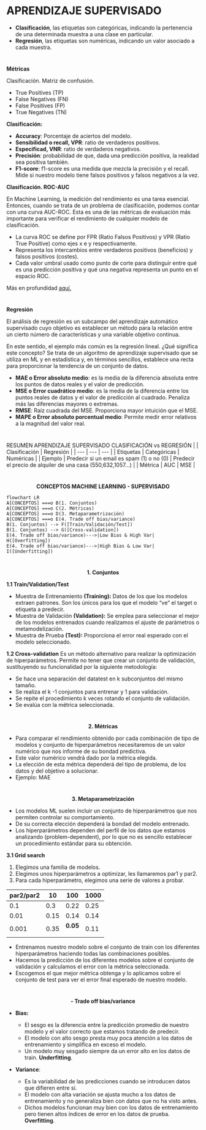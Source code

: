 # APRENDIZAJE SUPERVISADO


 - <strong>Clasificación</strong>, las etiquetas son categóricas, indicando la pertenencia de una determinada muestra a una clase en particular.
 - <strong>Regresión</strong>, las etiquetas son numéricas, indicando un valor asociado a cada muestra.

#

<strong>
Métricas
</strong></p>

Clasificación. Matriz de confusión.
 - True Positives (TP)
 - False Negatives (FN)
 - False Positives (FP)
 - True Negatives (TN)

<strong>Clasificación:</strong>

 - <strong>Accuracy</strong>: Porcentaje de aciertos del modelo.
 - <strong>Sensibilidad o recall, VPR</strong>: ratio de verdaderos positivos.
 - <strong>Especificad, VNR</strong>: ratio de verdaderos negativos.
 - <strong>Precisión</strong>: probabilidad de que, dada una predicción positiva, la realidad sea positiva también.
 - <strong>F1-score</strong>: f1-score es una medida que mezcla la precisión y el recall. Mide si nuestro modelo tiene falsos positivos y falsos negativos a la vez.

<strong>Clasificación. ROC-AUC</strong>

En Machine Learning, la medición del rendimiento es una tarea esencial. Entonces, cuando se trata de un problema de clasificación, podemos contar con una curva AUC-ROC. Esta es una de las métricas de evaluación más importante para verificar el rendimiento de cualquier modelo de clasificación.

 - La curva ROC se define por FPR (Ratio Falsos Positivos) y VPR (Ratio True Positive) como ejes x e y respectivamente.
 - Representa los intercambios entre verdaderos positivos (beneficios) y falsos positivos (costes).
 - Cada valor umbral usado como punto de corte para distinguir entre qué es una predicción positiva y qué una negativa representa un punto en el espacio ROC.

Más en profundidad [aquí.](https://aprendeia.com/curvas-roc-y-area-bajo-la-curva-auc-machine-learning/)

#

<strong>Regresión</strong>

El  análisis de regresión  es un subcampo del aprendizaje automático supervisado cuyo objetivo es  establecer un método  para la relación entre un cierto número de características y una variable objetivo continua.

En este sentido, el ejemplo más común es la regresión lineal. ¿Qué significa este concepto? Se trata de un algoritmo de aprendizaje supervisado que se utiliza en ML y en estadística y, en términos sencillos, establece una recta para proporcionar la tendencia de un conjunto de datos.

 - <strong>MAE o Error absoluto medio</strong>: es la media de la diferencia absoluta entre los puntos de datos reales y el valor de predicción.
 - <strong>MSE o Error cuadrático medio</strong>: es la media de la diferencia entre los puntos reales de datos y el valor de predicción al cuadrado. Penaliza más las diferencias mayores o extremas.
 - <strong>RMSE</strong>: Raíz cuadrada del MSE. Proporciona mayor intuición que el MSE.
 - <strong>MAPE o Error absoluto porcentual medio</strong>: Permite medir error relativos a la magnitud del valor real.

#
RESUMEN APRENDIZAJE SUPERVISADO
CLASIFICACIÓN vs REGRESIÓN
| | Clasificación | Regresión |
| --- | --- | --- |
| Etiquetas | Categóricas | Numéricas |
| Ejemplo | Predecir si un email es spam (1) o no (0) | Predecir el precio de alquiler de una casa (550,632,1057…) |
| Métrica | AUC | MSE |

#

<p align = center><strong>
CONCEPTOS MACHINE LEARNING - SUPERVISADO
</strong></p>

```mermaid
flowchart LR
A[CONCEPTOS] ===o B(1. Conjuntos)
A[CONCEPTOS] ===o C(2. Métricas)
A[CONCEPTOS] ===o D(3. Metaparametrización)
A[CONCEPTOS] ===o E(4. Trade off bias/variance)
B(1. Conjuntos) --> F([Train/Validación/Test])
B(1. Conjuntos) --> G([Cross-validation])
E(4. Trade off bias/variance)--->|Low Bias & High Var| H([Overfitting])
E(4. Trade off bias/variance)--->|High Bias & Low Var| I([Underfitting])
```
#
<p align = center><strong>
1. Conjuntos
</strong></p>

 <strong>1.1 Train/Validation/Test</strong>

- Muestra de Entrenamiento <strong>(Training):</strong> Datos de los que los modelos extraen patrones. Son los únicos para los que el modelo “ve” el target o etiqueta a predecir.
- Muestra de Validación <strong>(Validation):</strong> Se emplea para seleccionar el mejor de los modelos entrenados cuando realizamos el ajuste de parámetros o metamodelización.
- Muestra de Prueba <strong>(Test):</strong> Proporciona el error real esperado con el modelo seleccionado.

<strong>1.2 Cross-validation</strong>
Es un método alternativo para realizar la optimización de hiperparámetros. Permite no tener que crear un conjunto de validación, sustituyendo su funcionalidad por la siguiente metodología:

- Se hace una separación del datatest en k subconjuntos del mismo tamaño.
- Se realiza el k -1 conjuntos para entrenar y 1 para validación.
- Se repite el procedimiento k veces rotando el conjunto de validación.
- Se evalúa con la métrica seleccionada.

#
<p align = center><strong>
2. Métricas
</strong></p>

- Para comparar el rendimiento obtenido por cada combinación de tipo de modelos y conjunto de hiperparámetros necesitaremos de un valor numérico que nos informe de su bondad predictiva.
- Este valor numérico vendrá dado por la métrica elegida.
- La elección de esta métrica dependerá del tipo de problema, de los datos y del objetivo a solucionar.
- Ejemplo: MAE
#
<p align = center><strong>
3. Metaparametrización 
</strong></p>

- Los modelos ML suelen incluir un conjunto de hiperparámetros que nos permiten controlar su comportamiento.
- De su correcta elección dependerá la bondad del modelo entrenado.
- Los hiperparámetros dependen del perfil de los datos que estamos analizando (problem-dependent), por lo que no es sencillo establecer un procedimiento estándar para su obtención.

<strong>3.1 Grid search </strong>
1. Elegimos una familia de modelos.
2. Elegimos unos hiperparámetros a optimizar, les llamaremos par1 y par2.
3. Para cada hiperparámetro, elegimos una serie de valores a probar.

| par2/par2 | 10 | 100 | 1000 |
| --- | --- | --- | --- |
| 0.1 | 0.3 | 0.22 | 0.25 |
| 0.01 | 0.15 | 0.14 | 0.14 |
| 0.001 | 0.35 | <strong> 0.05 </p> | 0.11 |

 - Entrenamos nuestro modelo sobre el conjunto de train con los diferentes hiperparámetros haciendo todas las combinaciones posibles.
 - Hacemos la predicción de los diferentes modelos sobre el conjunto de validación y calculamos el error con la métrica seleccionada.
 - Escogemos el que mejor métrica obtenga y lo aplicamos sobre el conjunto de test para ver el error final esperado de nuestro modelo.
#
<p align = center><strong>
 - Trade off bias/variance 
</strong></p>

 - <strong>Bias:</strong>
	 - El sesgo es la diferencia entre la predicción promedio de nuestro modelo y el valor correcto que estamos tratando de predecir.
	 - El modelo con alto sesgo presta muy poca atención a los datos de entrenamiento y simplifica en exceso el modelo.
	 - Un modelo muy sesgado siempre da un error alto en los datos de train. <strong>Underfitting</strong>.

 - <strong>Variance</strong>:
	 - Es la variabilidad de las predicciones cuando se introducen datos que difieren entre sí.
	 - El modelo con alta variación se ajusta mucho a los datos de entrenamiento y no generaliza bien con datos que no ha visto antes.
	 - Dichos modelos funcionan muy bien con los datos de entrenamiento pero tienen altos índices de error en los datos de prueba. <strong>Overfitting</strong>.
